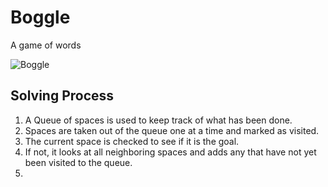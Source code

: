 # Boggle
A game of words

<img src="https://cloud.githubusercontent.com/assets/10458699/7106758/c581c778-e101-11e4-8749-98ba95219298.png"
 alt="Boggle" title="boggle" align="center" />

## Solving Process

1. A Queue of spaces is used to keep track of what has been done.
2. Spaces are taken out of the queue one at a time and marked as visited.
3. The current space is checked to see if it is the goal.
4. If not, it looks at all neighboring spaces and adds any that have not yet been visited to the queue. 
5. 
